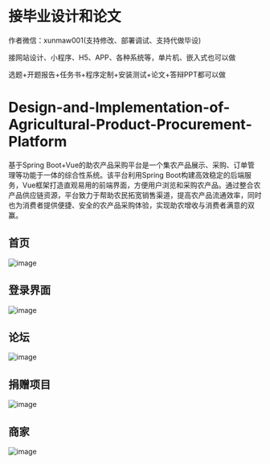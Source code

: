 # 接毕业设计和论文
作者微信：xunmaw001(支持修改、部署调试、支持代做毕设)

接网站设计、小程序、H5、APP、各种系统等，单片机、嵌入式也可以做

选题+开题报告+任务书+程序定制+安装测试+论文+答辩PPT都可以做
# Design-and-Implementation-of-Agricultural-Product-Procurement-Platform
基于Spring Boot+Vue的助农产品采购平台是一个集农产品展示、采购、订单管理等功能于一体的综合性系统。该平台利用Spring Boot构建高效稳定的后端服务，Vue框架打造直观易用的前端界面，方便用户浏览和采购农产品。通过整合农产品供应链资源，平台致力于帮助农民拓宽销售渠道，提高农产品流通效率，同时也为消费者提供便捷、安全的农产品采购体验，实现助农增收与消费者满意的双赢。
## 首页
![image](https://github.com/user-attachments/assets/8eb1a641-e453-4bd1-8ec6-444b3118c3de)
## 登录界面
![image](https://github.com/user-attachments/assets/df254496-81fe-4d49-9514-aae0a984d078)
## 论坛
![image](https://github.com/user-attachments/assets/4d7579b5-1585-4c5d-a8ae-7d4bb567179b)
## 捐赠项目
![image](https://github.com/user-attachments/assets/5e2e0128-7be5-40bc-8dd5-252e76d1a9f2)
## 商家
![image](https://github.com/user-attachments/assets/6598a3d1-e196-4fa9-999d-aacedb09187c)
